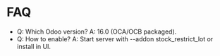 # FAQ

- Q: Which Odoo version? A: 16.0 (OCA/OCB packaged).
- Q: How to enable? A: Start server with --addon stock_restrict_lot or install in UI.
